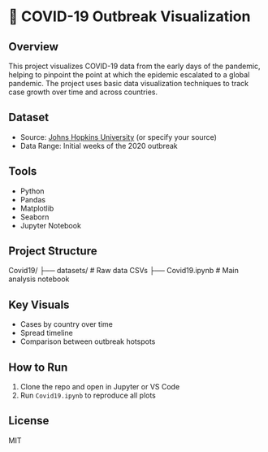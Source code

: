 # 🦠 COVID-19 Outbreak Visualization

## Overview
This project visualizes COVID-19 data from the early days of the pandemic, helping to pinpoint the point at which the epidemic escalated to a global pandemic. The project uses basic data visualization techniques to track case growth over time and across countries.

## Dataset
- Source: [Johns Hopkins University](https://github.com/CSSEGISandData/COVID-19) (or specify your source)
- Data Range: Initial weeks of the 2020 outbreak

## Tools
- Python
- Pandas
- Matplotlib
- Seaborn
- Jupyter Notebook

## Project Structure
Covid19/ 
├── datasets/ # Raw data CSVs 
├── Covid19.ipynb # Main analysis notebook


## Key Visuals
- Cases by country over time
- Spread timeline
- Comparison between outbreak hotspots

## How to Run
1. Clone the repo and open in Jupyter or VS Code
2. Run `Covid19.ipynb` to reproduce all plots

## License
MIT